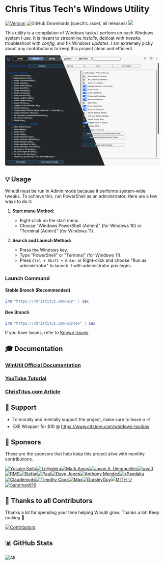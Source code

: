 # Chris Titus Tech's Windows Utility

[![Version](https://img.shields.io/github/v/release/ChrisTitusTech/winutil?color=%230567ff&label=Latest%20Release&style=for-the-badge)](https://github.com/ChrisTitusTech/winutil/releases/latest)
![GitHub Downloads (specific asset, all releases)](https://img.shields.io/github/downloads/ChrisTitusTech/winutil/winutil.ps1?label=Total%20Downloads&style=for-the-badge)
[![](https://dcbadge.limes.pink/api/server/https://discord.gg/RUbZUZyByQ?theme=default-inverted&style=for-the-badge)](https://discord.gg/RUbZUZyByQ)

This utility is a compilation of Windows tasks I perform on each Windows system I use. It is meant to streamline *installs*, debloat with *tweaks*, troubleshoot with *config*, and fix Windows *updates*. I am extremely picky about any contributions to keep this project clean and efficient.

![screen-install](./docs/assets/Title-Screen.png)

## 💡 Usage

Winutil must be run in Admin mode because it performs system-wide tweaks. To achieve this, run PowerShell as an administrator. Here are a few ways to do it:

1. **Start menu Method:**
   - Right-click on the start menu.
   - Choose "Windows PowerShell (Admin)" (for Windows 10) or "Terminal (Admin)" (for Windows 11).

2. **Search and Launch Method:**
   - Press the Windows key.
   - Type "PowerShell" or "Terminal" (for Windows 11).
   - Press `Ctrl + Shift + Enter` or Right-click and choose "Run as administrator" to launch it with administrator privileges.

### Launch Command

#### Stable Branch (Recommended)

```ps1
irm "https://christitus.com/win" | iex
```
#### Dev Branch

```ps1
irm "https://christitus.com/windev" | iex
```

If you have Issues, refer to [Known Issues](https://christitustech.github.io/winutil/KnownIssues/)

## 🎓 Documentation

### [WinUtil Official Documentation](https://christitustech.github.io/winutil/)

### [YouTube Tutorial](https://www.youtube.com/watch?v=6UQZ5oQg8XA)

### [ChrisTitus.com Article](https://christitus.com/windows-tool/)

## 💖 Support
- To morally and mentally support the project, make sure to leave a ⭐️!
- EXE Wrapper for $10 @ https://www.cttstore.com/windows-toolbox

## 💖 Sponsors

These are the sponsors that help keep this project alive with monthly contributions.

<!-- sponsors --><a href="https://github.com/ysaito8015"><img src="https:&#x2F;&#x2F;avatars.githubusercontent.com&#x2F;u&#x2F;3502978?u&#x3D;ca98bf67f04d67080df0feeaa6f007fad51d273f&amp;v&#x3D;4" width="60px" alt="Yusuke Saito" /></a><a href="https://github.com/TriHydera"><img src="https:&#x2F;&#x2F;avatars.githubusercontent.com&#x2F;u&#x2F;39857764?u&#x3D;5dbda638f45530582eee1703b4473f2a5e229e28&amp;v&#x3D;4" width="60px" alt="TriHydera" /></a><a href="https://github.com/jozozovko"><img src="https:&#x2F;&#x2F;avatars.githubusercontent.com&#x2F;u&#x2F;3272468?u&#x3D;4391ed4655e4fd8b56e23b4169e44e2ac9b6cd97&amp;v&#x3D;4" width="60px" alt="" /></a><a href="https://github.com/DelDongo"><img src="https:&#x2F;&#x2F;avatars.githubusercontent.com&#x2F;u&#x2F;127976398?v&#x3D;4" width="60px" alt="" /></a><a href="https://github.com/markamos"><img src="https:&#x2F;&#x2F;avatars.githubusercontent.com&#x2F;u&#x2F;9561861?u&#x3D;3cca179dcff0413538591e57a3abea116d65ce56&amp;v&#x3D;4" width="60px" alt="Mark Amos" /></a><a href="https://github.com/dwelfusius"><img src="https:&#x2F;&#x2F;avatars.githubusercontent.com&#x2F;u&#x2F;54533224?u&#x3D;a49ea000a8f52adb31382ea69a1a7501b27fefdd&amp;v&#x3D;4" width="60px" alt="" /></a><a href="https://github.com/mews-se"><img src="https:&#x2F;&#x2F;avatars.githubusercontent.com&#x2F;u&#x2F;58894405?v&#x3D;4" width="60px" alt="" /></a><a href="https://github.com/jdiegmueller"><img src="https:&#x2F;&#x2F;avatars.githubusercontent.com&#x2F;u&#x2F;18660571?u&#x3D;601d0a23040a271c86b5d40339f899a6dbf27086&amp;v&#x3D;4" width="60px" alt="Jason A. Diegmueller" /></a><a href="https://github.com/AlanTristar"><img src="https:&#x2F;&#x2F;avatars.githubusercontent.com&#x2F;u&#x2F;105566568?v&#x3D;4" width="60px" alt="" /></a><a href="https://github.com/zepled112"><img src="https:&#x2F;&#x2F;avatars.githubusercontent.com&#x2F;u&#x2F;65176625?v&#x3D;4" width="60px" alt="wyatt" /></a><a href="https://github.com/altugtekiner"><img src="https:&#x2F;&#x2F;avatars.githubusercontent.com&#x2F;u&#x2F;105917451?u&#x3D;ee73ff639c7bd9feb4708ab4ba7b14eff80196f7&amp;v&#x3D;4" width="60px" alt="" /></a><a href="https://github.com/robertsandrock"><img src="https:&#x2F;&#x2F;avatars.githubusercontent.com&#x2F;u&#x2F;12015331?v&#x3D;4" width="60px" alt="RMS" /></a><a href="https://github.com/mmomega"><img src="https:&#x2F;&#x2F;avatars.githubusercontent.com&#x2F;u&#x2F;71956566?v&#x3D;4" width="60px" alt="" /></a><a href="https://github.com/KenichiQaz"><img src="https:&#x2F;&#x2F;avatars.githubusercontent.com&#x2F;u&#x2F;31177857?u&#x3D;efdbae734a4c60a7bb95df4659d0535e60a6fd57&amp;v&#x3D;4" width="60px" alt="Stefan" /></a><a href="https://github.com/paulsheets"><img src="https:&#x2F;&#x2F;avatars.githubusercontent.com&#x2F;u&#x2F;45240946?u&#x3D;d4db66f8e8d7a2606fe7a5521daf48ca9f097105&amp;v&#x3D;4" width="60px" alt="Paul" /></a><a href="https://github.com/djones369"><img src="https:&#x2F;&#x2F;avatars.githubusercontent.com&#x2F;u&#x2F;4107092?v&#x3D;4" width="60px" alt="Dave Jones" /></a><a href="https://github.com/anthonymendez"><img src="https:&#x2F;&#x2F;avatars.githubusercontent.com&#x2F;u&#x2F;19240897?u&#x3D;f82b4be098cac65c8421421b70ebd2d1da85c67e&amp;v&#x3D;4" width="60px" alt="Anthony Mendez" /></a><a href="https://github.com/xBandaku"><img src="https:&#x2F;&#x2F;avatars.githubusercontent.com&#x2F;u&#x2F;142067112?u&#x3D;0c9a1edee45ac2a0a42827d418a12b1791d52350&amp;v&#x3D;4" width="60px" alt="xPandaku" /></a><a href="https://github.com/claudemods"><img src="https:&#x2F;&#x2F;avatars.githubusercontent.com&#x2F;u&#x2F;73653396?u&#x3D;d64c656fb8db24ef56bb000197532df9b618d06c&amp;v&#x3D;4" width="60px" alt="Claudemods" /></a><a href="https://github.com/FatBastard0"><img src="https:&#x2F;&#x2F;avatars.githubusercontent.com&#x2F;u&#x2F;173957728?v&#x3D;4" width="60px" alt="" /></a><a href="https://github.com/tcookj66"><img src="https:&#x2F;&#x2F;avatars.githubusercontent.com&#x2F;u&#x2F;61920813?v&#x3D;4" width="60px" alt="Timothy Cook" /></a><a href="https://github.com/Ascent7910"><img src="https:&#x2F;&#x2F;avatars.githubusercontent.com&#x2F;u&#x2F;118260621?v&#x3D;4" width="60px" alt="Max" /></a><a href="https://github.com/DursleyGuy"><img src="https:&#x2F;&#x2F;avatars.githubusercontent.com&#x2F;u&#x2F;140165544?v&#x3D;4" width="60px" alt="DursleyGuy" /></a><a href="https://github.com/samithseu"><img src="https:&#x2F;&#x2F;avatars.githubusercontent.com&#x2F;u&#x2F;59063392?u&#x3D;2b361f4f7547498c8aefa313cb903ea058ca8f45&amp;v&#x3D;4" width="60px" alt="MITH ツ" /></a><a href="https://github.com/YamiSandman616"><img src="https:&#x2F;&#x2F;avatars.githubusercontent.com&#x2F;u&#x2F;183505690?u&#x3D;c3bd20157058b6215e28f7568d4f8c4fbbe92838&amp;v&#x3D;4" width="60px" alt="Sandman616" /></a><a href="https://github.com/Lineax17"><img src="https:&#x2F;&#x2F;avatars.githubusercontent.com&#x2F;u&#x2F;144595200?u&#x3D;a2fcdfbfeae6749396c3483e108612f65afb393d&amp;v&#x3D;4" width="60px" alt="" /></a><!-- sponsors -->

## 🏅 Thanks to all Contributors
Thanks a lot for spending your time helping Winutil grow. Thanks a lot! Keep rocking 🍻.

[![Contributors](https://contrib.rocks/image?repo=ChrisTitusTech/winutil)](https://github.com/ChrisTitusTech/winutil/graphs/contributors)

## 📊 GitHub Stats

![Alt](https://repobeats.axiom.co/api/embed/aad37eec9114c507f109d34ff8d38a59adc9503f.svg "Repobeats analytics image")
